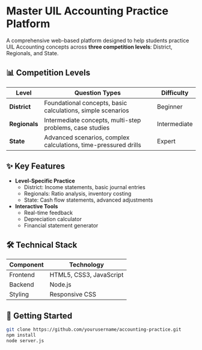 # Master UIL Accounting Practice Platform

A comprehensive web-based platform designed to help students practice UIL Accounting concepts across **three competition levels**: District, Regionals, and State.

## 📊 Competition Levels
| Level       | Question Types                          | Difficulty  |
|-------------|-----------------------------------------|-------------|
| **District**  | Foundational concepts, basic calculations, simple scenarios | Beginner |
| **Regionals** | Intermediate concepts, multi-step problems, case studies | Intermediate |
| **State**     | Advanced scenarios, complex calculations, time-pressured drills | Expert |

## ✨ Key Features
- **Level-Specific Practice**  
  - District: Income statements, basic journal entries  
  - Regionals: Ratio analysis, inventory costing  
  - State: Cash flow statements, advanced adjustments  
- **Interactive Tools**  
  - Real-time feedback  
  - Depreciation calculator  
  - Financial statement generator  

## 🛠️ Technical Stack
| Component       | Technology          |
|-----------------|---------------------|
| Frontend        | HTML5, CSS3, JavaScript |
| Backend         | Node.js             |
| Styling         | Responsive CSS      |

## 🚀 Getting Started
```bash
git clone https://github.com/yourusername/accounting-practice.git
npm install
node server.js
